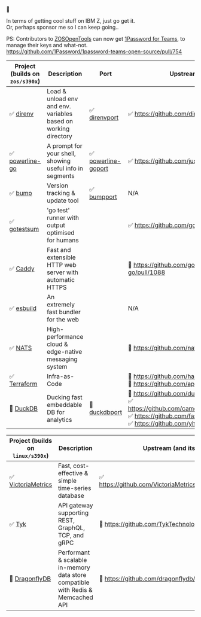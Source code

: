👋

In terms of getting cool stuff on IBM Z, just go get it.  
Or, perhaps sponsor me so I can keep going.. 


PS: Contributors to [ZOSOpenTools](https://github.com/ZOSOpenTools) can now get [1Password for Teams](https://1password.com/teams/), to manage their keys and what-not.  
https://github.com/1Password/1password-teams-open-source/pull/754


| Project (builds on `zos/s390x`)                                              | Description                                                     | Port                                                                                    | Upstream (and its upstream)                                                                                                                                                                                                                                                                         | Tests              |
|------------------------------------------------------------------------------|-----------------------------------------------------------------|-----------------------------------------------------------------------------------------|-----------------------------------------------------------------------------------------------------------------------------------------------------------------------------------------------------------------------------------------------------------------------------------------------------|--------------------|
| :white_check_mark: [direnv](https://github.com/direnv/direnv)                | Load & unload env and env. variables based on working directory | :white_check_mark: [direnvport](https://github.com/ZOSOpenTools/direnvport)             | :white_check_mark: https://github.com/direnv/direnv/pull/1094                                                                                                                                                                                                                                       | :white_check_mark: |
| :white_check_mark: [powerline-go](https://github.com/justjanne/powerline-go) | A prompt for your shell, showing useful info in segments        | :white_check_mark: [powerline-goport](https://github.com/zosopentools/powerline-goport) | :white_check_mark: https://github.com/justjanne/powerline-go/pull/381                                                                                                                                                                                                                               | :white_check_mark: |
| :white_check_mark: [bump](https://github.com/wader/bump)                     | Version tracking & update tool                                  | :white_check_mark: [bumpport](https://github.com/zosopentools/bumpport)                 | N/A                                                                                                                                                                                                                                                                                                 | :white_check_mark: |
| :white_check_mark: [gotestsum](https://github.com/gotestyourself/gotestsum)  | 'go test' runner with output optimised for humans               |                                                                                         | :white_check_mark: https://github.com/gotestyourself/gotestsum/pull/334                                                                                                                                                                                                                             | :construction:     |
| :white_check_mark: [Caddy](https://github.com/caddyserver/caddy)             | Fast and extensible HTTP web server with automatic HTTPS        |                                                                                         | :construction: https://github.com/google/certificate-transparency-go/pull/1088                                                                                                                                                                                                                      | :construction:     |
| :white_check_mark: [esbuild](https://github.com/evanw/esbuild)               | An extremely fast bundler for the web                           |                                                                                         | N/A                                                                                                                                                                                                                                                                                                 | :construction:     |
| :white_check_mark: [NATS](https://github.com/nats-io/nats-server)            | High-performance cloud & edge-native messaging system           |                                                                                         | :construction: https://github.com/nats-io/nats-server/pull/4209                                                                                                                                                                                                                                     | :construction:     |
| :white_check_mark: [Terraform](https://github.com/hashicorp/terraform)       | Infra-as-Code                                                   |                                                                                         | :construction: https://github.com/hashicorp/terraform/pull/33305 <br/> :construction: https://github.com/apparentlymart/go-userdirs/pull/2 <br/>                                                                                                                                                    | :construction:     |
| :construction: [DuckDB](https://github.com/duckdb/duckdb)                    | Ducking fast embeddable DB for analytics                        | :construction: [duckdbport](https://github.com/ZOSOpenTools/duckdbport)                 | :construction: https://github.com/duckdb/duckdb/pull/7805 <br/> :white_check_mark: https://github.com/cameron314/concurrentqueue/pull/346 <br/> :white_check_mark: https://github.com/fastfloat/fast_float/pull/207 <br/> :white_check_mark: https://github.com/yhirose/cpp-httplib/pull/1581 <br/> | :construction:     |


| Project (builds on `linux/s390x`)                                                        | Description                                                                      | Upstream (and its upstream)                                                     | Tests              |
|------------------------------------------------------------------------------------------|----------------------------------------------------------------------------------|---------------------------------------------------------------------------------|--------------------|
| :white_check_mark: [VictoriaMetrics](https://github.com/VictoriaMetrics/VictoriaMetrics) | Fast, cost-effective & simple time-series database                               | :white_check_mark: https://github.com/VictoriaMetrics/VictoriaMetrics/pull/3870 | :white_check_mark: |
| :white_check_mark: [Tyk](https://github.com/tyktechnologies/tyk)                         | API gateway supporting REST, GraphQL, TCP, and gRPC                              | :construction: https://github.com/TykTechnologies/tyk/pull/4777                 | :white_check_mark: |
| :construction: [DragonflyDB](https://github.com/dragonflydb/dragonfly)                   | Performant & scalable in-memory data store compatible with Redis & Memcached API | :construction: https://github.com/dragonflydb/dragonfly/pull/1214               |                    |
